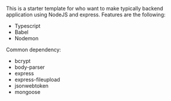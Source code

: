 This is a starter template for who want to make typically backend application using NodeJS and express. Features are the following:
- Typescript
- Babel
- Nodemon

Common dependency:
- bcrypt
- body-parser
- express
- express-fileupload
- jsonwebtoken
- mongoose
